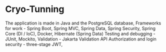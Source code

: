 # Cryo-Tunning
The application is made in Java and the PostgreSQL database, Frameworks for work - Spring Boot, Spring MVC, Spring Data, Spring Security, Spring Core (DI / IoC), Docker, Hibernate (Spring Data) Testing and debugging - JUnit, Mockito, Validation - Jakarta Validation API Authorization and login security - three-stage JWT,
